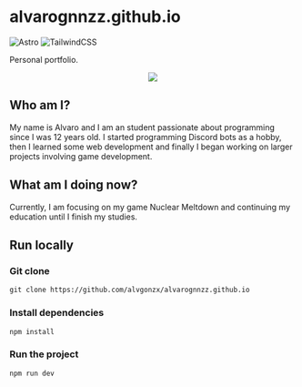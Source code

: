 # alvarognnzz.github.io

![Astro](https://img.shields.io/badge/astro-%232C2052.svg?style=for-the-badge&logo=astro&logoColor=white)
![TailwindCSS](https://img.shields.io/badge/tailwindcss-%2338B2AC.svg?style=for-the-badge&logo=tailwind-css&logoColor=white)

Personal portfolio.

<p align="center">
  <img src="https://github.com/user-attachments/assets/602d9fd4-c748-48fa-a5d2-425a4bd90151" />
</p>

## Who am I?
My name is Alvaro and I am an student passionate about programming since I was 12 years old. I started programming Discord bots as a hobby, then I learned some web development and finally I began working on larger projects involving game development.

## What am I doing now?
Currently, I am focusing on my game Nuclear Meltdown and continuing my education until I finish my studies.

## Run locally

### Git clone
```
git clone https://github.com/alvgonzx/alvarognnzz.github.io
```

### Install dependencies
```
npm install
```

### Run the project
```
npm run dev
```
